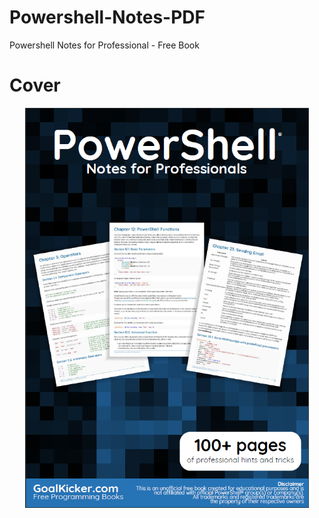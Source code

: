# Powershell-Notes-PDF
Powershell Notes for Professional - Free Book

# Cover

<p align="center">
  <img src="https://github.com/ysftzcn/Powershell-Notes-PDF/blob/master/Cover.png" width="90%" />
</p>
